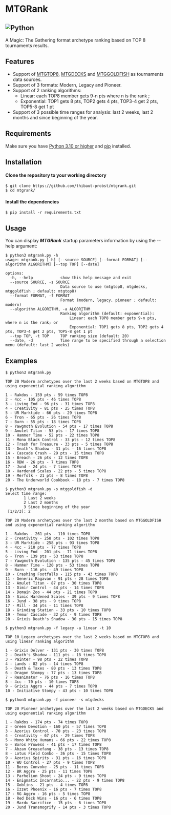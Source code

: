 # MTGRank
![Python](https://img.shields.io/badge/python-3.10%20%7C%203.11-blue)  
---  
A Magic: The Gathering format archetype ranking based on TOP 8 tournaments results.

## Features

* Support of [MTGTOP8](https://mtgtop8.com), [MTGDECKS](https://mtgdecks.net) and [MTGGOLDFISH](https://www.mtggoldfish.com) as tournaments data sources.
* Support of 3 formats: Modern, Legacy and Pioneer.
* Support of 2 ranking algorithms:
    * Linear: each TOP8 member gets 9-n pts where n is the rank ;
    * Exponential: TOP1 gets 8 pts, TOP2 gets 4 pts, TOP3-4 get 2 pts, TOP5-8 get 1 pt 
* Support of 3 possible time ranges for analysis: last 2 weeks, last 2 months and since beginning of the year.

## Requirements

Make sure you have [Python 3.10 or higher](https://www.python.org/downloads/) and [pip](https://packaging.python.org/en/latest/tutorials/installing-packages/) installed.  

## Installation 

#### Clone the repository to your working directory 
```
$ git clone https://github.com/thibaut-probst/mtgrank.git
$ cd mtgrank/
```
#### Install the dependencies
```
$ pip install -r requirements.txt
```

## Usage 

You can display ***MTGRank*** startup parameters information by using the --help argument: 

```
$ python3 mtgrank.py -h
usage: mtgrank.py [-h] [--source SOURCE] [--format FORMAT] [--algorithm ALGORITHM] [--top TOP] [--date]

options:
  -h, --help            show this help message and exit
  --source SOURCE, -s SOURCE
                        Data source to use (mtgtop8, mtgdecks, mtggoldfish ; default: mtgtop8)
  --format FORMAT, -f FORMAT
                        Format (modern, legacy, pioneer ; default: modern)
  --algorithm ALGORITHM, -a ALGORITHM
                        Ranking algorithm (default: exponential):
                            Linear: each TOP8 member gets 9-n pts, where n is the rank; or
                            Exponential: TOP1 gets 8 pts, TOP2 gets 4 pts, TOP3-4 get 2 pts, TOP5-8 get 1 pt
  --top TOP, -t TOP     TOP ranking size (default: 20)
  --date, -d            Time range to be specified through a selection menu (default: last 2 weeks)
```

## Examples
```
$ python3 mtgrank.py 

TOP 20 Modern archetypes over the last 2 weeks based on MTGTOP8 and using exponential ranking algorithm

1 - Rakdos - 159 pts - 59 times TOP8
2 - 4cc - 105 pts - 46 times TOP8
3 - Living End - 96 pts - 31 times TOP8
4 - Creativity - 81 pts - 25 times TOP8
5 - UR Murktide - 66 pts - 29 times TOP8
6 - Tron - 65 pts - 26 times TOP8
7 - Burn - 55 pts - 18 times TOP8
8 - Yawgmoth Evolution - 54 pts - 17 times TOP8
9 - Amulet Titan - 53 pts - 17 times TOP8
10 - Hammer Time - 52 pts - 22 times TOP8
11 - Mono Black Control - 33 pts - 12 times TOP8
12 - Trash for Treasure - 33 pts - 5 times TOP8
13 - Death's Shadow - 31 pts - 16 times TOP8
14 - Cascade Crash - 29 pts - 15 times TOP8
15 - Breach - 26 pts - 12 times TOP8
16 - RDW - 26 pts - 7 times TOP8
17 - Jund - 24 pts - 7 times TOP8
18 - Hardened Scales - 22 pts - 5 times TOP8
19 - Merfolk - 21 pts - 8 times TOP8
20 - The Underworld Cookbook - 18 pts - 7 times TOP8 
```
```
$ python3 mtgrank.py -s mtggoldfish -d
Select time range:
        1 Last 2 weeks
        2 Last 2 months
        3 Since beginning of the year
 [1/2/3]: 2

TOP 20 Modern archetypes over the last 2 months based on MTGGOLDFISH and using exponential ranking algorithm

1 - Rakdos - 261 pts - 110 times TOP8
2 - Creativity - 258 pts - 102 times TOP8
3 - UR Murktide - 258 pts - 93 times TOP8
4 - 4cc - 210 pts - 77 times TOP8
5 - Living End - 201 pts - 71 times TOP8
6 - Tron - 139 pts - 53 times TOP8
7 - Yawgmoth Evolution - 135 pts - 45 times TOP8
8 - Hammer Time - 120 pts - 53 times TOP8
9 - Burn - 116 pts - 49 times TOP8
10 - Crashing Footfalls - 115 pts - 43 times TOP8
11 - Generic Ragavan - 91 pts - 28 times TOP8
12 - Amulet Titan - 87 pts - 30 times TOP8
13 - Dimir Control - 44 pts - 14 times TOP8
14 - Domain Zoo - 44 pts - 21 times TOP8
15 - Simic Hardened Scales - 39 pts - 9 times TOP8
16 - Jund - 38 pts - 9 times TOP8
17 - Mill - 34 pts - 11 times TOP8
18 - Grinding Station - 33 pts - 10 times TOP8
19 - Temur Cascade - 32 pts - 9 times TOP8
20 - Grixis Death's Shadow - 30 pts - 15 times TOP8
```
```
$ python3 mtgrank.py -f legacy -a linear -t 10

TOP 10 Legacy archetypes over the last 2 weeks based on MTGTOP8 and using linear ranking algorithm

1 - Grixis Delver - 131 pts - 30 times TOP8
2 - Death's Shadow - 111 pts - 18 times TOP8
3 - Painter - 98 pts - 22 times TOP8
4 - Lands - 82 pts - 14 times TOP8
5 - Death & Taxes - 80 pts - 13 times TOP8
6 - Dragon Stompy - 77 pts - 13 times TOP8
7 - Reanimator - 76 pts - 16 times TOP8
8 - 4cc - 70 pts - 10 times TOP8
9 - Grixis Aggro - 44 pts - 7 times TOP8
10 - Initiative Stompy - 43 pts - 10 times TOP8
```
```
$ python3 mtgrank.py -f pioneer -s mtgdecks

TOP 20 Pioneer archetypes over the last 2 weeks based on MTGDECKS and using exponential ranking algorithm

1 - Rakdos - 174 pts - 74 times TOP8
2 - Green Devotion - 160 pts - 57 times TOP8
3 - Azorius Control - 70 pts - 23 times TOP8
4 - Creativity - 67 pts - 29 times TOP8
5 - Mono White Humans - 66 pts - 22 times TOP8
6 - Boros Prowess - 41 pts - 17 times TOP8
7 - Abzan Greasefang - 38 pts - 13 times TOP8
8 - Lotus Field Combo - 36 pts - 15 times TOP8
9 - Azorius Spirits - 31 pts - 16 times TOP8
10 - WU Control - 27 pts - 9 times TOP8
11 - Boros Convoke - 25 pts - 11 times TOP8
12 - BR Aggro - 25 pts - 11 times TOP8
13 - Parhelion Shoot - 24 pts - 9 times TOP8
14 - Enigmatic Incarnatio... - 22 pts - 9 times TOP8
15 - Goblins - 21 pts - 4 times TOP8
16 - Izzet Phoenix - 16 pts - 7 times TOP8
17 - RG Aggro - 16 pts - 5 times TOP8
18 - Red Deck Wins - 16 pts - 6 times TOP8
19 - Mardu Sacrifice - 15 pts - 6 times TOP8
20 - Jund Transmogrify - 14 pts - 3 times TOP8
```